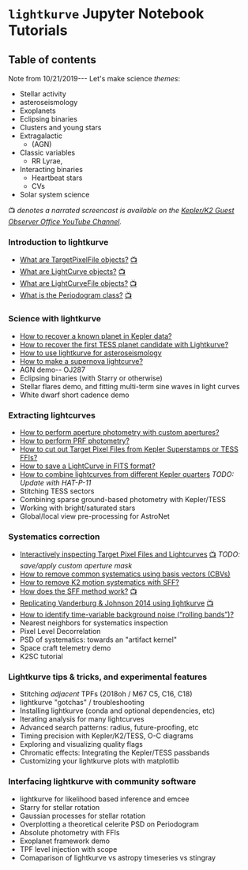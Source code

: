 # `lightkurve` Jupyter Notebook Tutorials

## Table of contents


Note from 10/21/2019--- Let's make science *themes*:
- Stellar activity
- asteroseismology
- Exoplanets
- Eclipsing binaries
- Clusters and young stars
- Extragalactic
  - (AGN)
- Classic variables
  - RR Lyrae,
- Interacting binaries
  - Heartbeat stars
  - CVs
- Solar system science


:tv: *denotes a narrated screencast is available on the [Kepler/K2 Guest Observer Office YouTube Channel](https://www.youtube.com/channel/UCJx_ls4mg5ms9q4Mv_2mYqg).*

### Introduction to lightkurve

- [What are TargetPixelFile objects?](01-target-pixel-files.ipynb)  [:tv:](https://youtu.be/ebw4diF-2NY)
- [What are LightCurve objects?](01-what-are-lightcurves.ipynb)  [:tv:](https://youtu.be/xBesCFlkjIw)
- [What are LightCurveFile objects?](01-lightcurve-files.ipynb)  [:tv:](https://youtu.be/rh7kSNlsqGM)
- [What is the Periodogram class?](01-using-the-periodogram-class.ipynb) [:tv:](https://youtu.be/dYk2gjZGK7k)

### Science with lightkurve

- [How to recover a known planet in Kepler data?](02-recover-a-planet.ipynb)
- [How to recover the first TESS planet candidate with Lightkurve?](02-how-to-recover-the-first-tess-candidate.ipynb)
- [How to use lightkurve for asteroseismology](02-how-to-use-lightkurve-for-asteroseismology.ipynb)
- [How to make a supernova lightcurve?](02-how-to-make-a-supernova-lightcurve.ipynb)
- AGN demo-- OJ287
- Eclipsing binaries (with Starry or otherwise)
- Stellar flares demo, and fitting multi-term sine waves in light curves
- White dwarf short cadence demo

### Extracting lightcurves

- [How to perform aperture photometry with custom apertures?](03-making-custom-apertures.ipynb)
- [How to perform PRF photometry?](03-how-to-use-prf-photometry.ipynb)
- [How to cut out Target Pixel Files from Kepler Superstamps or TESS FFIs?](03-cutting-out-tpfs-from-tess-ffis.ipynb)
- [How to save a LightCurve in FITS format?](03-making-fits-files.ipynb)
- [How to combine lightcurves from different Kepler quarters](03-appending-lightcurves.ipynb) *TODO: Update with HAT-P-11*
- Stitching TESS sectors
- Combining sparse ground-based photometry with Kepler/TESS
- Working with bright/saturated stars
- Global/local view pre-processing for AstroNet

### Systematics correction

- [Interactively inspecting Target Pixel Files and Lightcurves](04-interact-with-lightcurves-and-tpf.ipynb) [:tv:](https://youtu.be/89_sz-oG4VI) *TODO: save/apply custom aperture mask*
- [How to remove common systematics using basis vectors (CBVs)](04-removing-cbvs.ipynb)
- [How to remove K2 motion systematics with SFF?](04-how-to-detrend.ipynb)
- [How does the SFF method work?](04-replicate-vanderburg-2014-k2sff.ipynb) [:tv:](https://youtu.be/3Vs9uWW-E84)
- [Replicating Vanderburg & Johnson 2014 using lightkurve](04-replicate-vanderburg-2014-lightkurve.ipynb)  [:tv:](https://youtu.be/kYRqZwz2VPU)
- [How to identify time-variable background noise (“rolling bands”)?](04-identify-rolling-band.ipynb)
- Nearest neighbors for systematics inspection
- Pixel Level Decorrelation
- PSD of systematics: towards an "artifact kernel"
- Space craft telemetry demo
- K2SC tutorial

### Lightkurve tips & tricks, and experimental features
- Stitching *adjacent* TPFs (2018oh / M67 C5, C16, C18)
- lightkurve "gotchas" / troubleshooting
- Installing lightkurve (conda and optional dependencies, etc)
- Iterating analysis for many lightcurves
- Advanced search patterns: radius, future-proofing, etc
- Timing precision with Kepler/K2/TESS, O-C diagrams
- Exploring and visualizing quality flags
- Chromatic effects: Integrating the Kepler/TESS passbands
- Customizing your lightkurve plots with matplotlib

### Interfacing lightkurve with community software
- lightkurve for likelihood based inference and emcee
- Starry for stellar rotation
- Gaussian processes for stellar rotation
- Overplotting a theoretical celerite PSD on Periodogram
- Absolute photometry with FFIs
- Exoplanet framework demo
- TPF level injection with scope
- Comaparison of lightkurve vs astropy timeseries vs stingray
